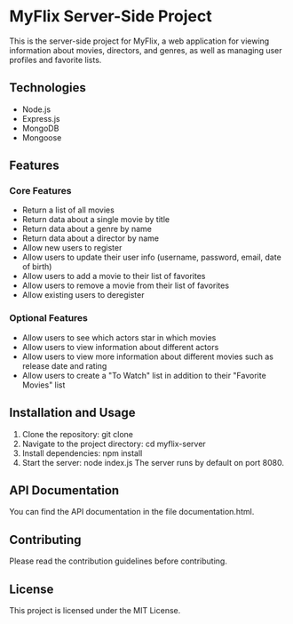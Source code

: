 # MyFlix Server-Side Project

This is the server-side project for MyFlix, a web application for viewing information about movies, directors, and genres, as well as managing user profiles and favorite lists.

## Technologies

- Node.js
- Express.js
- MongoDB
- Mongoose
## Features

### Core Features
- Return a list of all movies
- Return data about a single movie by title
- Return data about a genre by name
- Return data about a director by name
- Allow new users to register
- Allow users to update their user info (username, password, email, date of birth)
- Allow users to add a movie to their list of favorites
- Allow users to remove a movie from their list of favorites
- Allow existing users to deregister
### Optional Features
- Allow users to see which actors star in which movies
- Allow users to view information about different actors
- Allow users to view more information about different movies such as release date and rating
- Allow users to create a "To Watch" list in addition to their "Favorite Movies" list
## Installation and Usage

1. Clone the repository: git clone <repository-url>
2. Navigate to the project directory: cd myflix-server
3. Install dependencies: npm install
4. Start the server: node index.js
The server runs by default on port 8080.

## API Documentation

You can find the API documentation in the file documentation.html.

## Contributing

Please read the contribution guidelines before contributing.

## License

This project is licensed under the MIT License.
